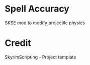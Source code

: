 
# Spell Accuracy
SKSE mod to modify projectile physics

# Credit 
SkyrimScripting - Project template
